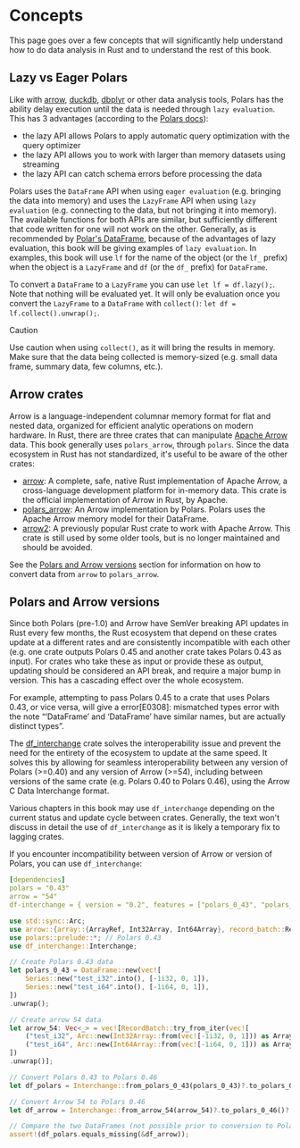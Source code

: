 # Concepts

This page goes over a few concepts that will significantly help understand how to do data analysis in Rust and to understand the rest of this book.

## Lazy vs Eager Polars

Like with [arrow](https://arrow.apache.org/), [duckdb](https://duckdb.org/), [dbplyr](https://dbplyr.tidyverse.org/) or other data analysis tools, Polars has the ability delay execution until the data is needed through `lazy evaluation`. This has 3 advantages (according to the [Polars docs](https://docs.pola.rs/user-guide/lazy/using/)):

* the lazy API allows Polars to apply automatic query optimization with the query optimizer
* the lazy API allows you to work with larger than memory datasets using streaming
* the lazy API can catch schema errors before processing the data

Polars uses the `DataFrame` API when using `eager evaluation` (e.g. bringing the data into memory) and uses the `LazyFrame` API when using `lazy evaluation` (e.g. connecting to the data, but not bringing it into memory). The available functions for both APIs are similar, but sufficiently different that code written for one will not work on the other. Generally, as is recommended by [Polar's DataFrame](https://docs.rs/polars/latest/polars/), because of the advantages of lazy evaluation, this book will be giving examples of `lazy evaluation`. In examples, this book will use `lf` for the name of the object (or the `lf_` prefix) when the object is a `LazyFrame` and `df` (or the `df_` prefix) for `DataFrame`.

To convert a `DataFrame` to a `LazyFrame` you can use `let lf = df.lazy();`. Note that nothing will be evaluated yet. It will only be evaluation once you convert the `LazyFrame` to a `DataFrame` with `collect()`: `let df = lf.collect().unwrap();`.

> [!CAUTION]
> Use caution when using `collect()`, as it will bring the results in memory. Make sure that the data being collected is memory-sized (e.g. small data frame, summary data, few columns, etc.).

## Arrow crates

Arrow is a language-independent columnar memory format for flat and nested data, organized for efficient analytic operations on modern hardware. In Rust, there are three crates that can manipulate [Apache Arrow](https://arrow.apache.org/) data. This book generally uses `polars_arrow`, through `polars`. Since the data ecosystem in Rust has not standardized, it's useful to be aware of the other crates: 

* [arrow](https://docs.rs/arrow/latest/arrow/): A complete, safe, native Rust implementation of Apache Arrow, a cross-language development platform for in-memory data. This crate is the official implementation of Arrow in Rust, by Apache.
* [polars_arrow](https://docs.rs/polars-arrow/latest/polars_arrow/): An Arrow implementation by Polars. Polars uses the Apache Arrow memory model for their DataFrame.
* [arrow2](https://docs.rs/arrow2/latest/arrow2/): A previously popular Rust crate to work with Apache Arrow. This crate is still used by some older tools, but is no longer maintained and should be avoided.

See the [Polars and Arrow versions](#polars-and-arrow-versions) section for information on how to convert data from `arrow` to `polars_arrow`.

## Polars and Arrow versions

Since both Polars (pre-1.0) and Arrow have SemVer breaking API updates in Rust every few months, the Rust ecosystem that depend on these crates update at a different rates and are consistently incompatible with each other (e.g. one crate outputs Polars 0.45 and another crate takes Polars 0.43 as input). For crates who take these as input or provide these as output, updating should be considered an API break, and require a major bump in version. This has a cascading effect over the whole ecosystem.

For example, attempting to pass Polars 0.45 to a crate that uses Polars 0.43, or vice versa, will give a error[E0308]: mismatched types error with the note “‘DataFrame’ and ‘DataFrame’ have similar names, but are actually distinct types”.

The [df_interchange](https://docs.rs/df-interchange/latest/df_interchange/) crate solves the interoperability issue and prevent the need for the entirety of the ecosystem to update at the same speed. It solves this by allowing for seamless interoperability between any version of Polars (>=0.40) and any version of Arrow (>=54), including between versions of the same crate (e.g. Polars 0.40 to Polars 0.46), using the Arrow C Data Interchange format.

Various chapters in this book may use `df_interchange` depending on the current status and update cycle between crates. Generally, the text won't discuss in detail the use of `df_interchange` as it is likely a temporary fix to lagging crates.

If you encounter incompatibility between version of Arrow or version of Polars, you can use `df_interchange`:

```yaml
[dependencies]
polars = "0.43"
arrow = "54"
df-interchange = { version = "0.2", features = ["polars_0_43", "polars_0_46", "arrow_54"] }
```

```Rust
use std::sync::Arc;
use arrow::{array::{ArrayRef, Int32Array, Int64Array}, record_batch::RecordBatch}; // Arrow 54
use polars::prelude::*; // Polars 0.43
use df_interchange::Interchange;

// Create Polars 0.43 data
let polars_0_43 = DataFrame::new(vec![
    Series::new("test_i32".into(), [-1i32, 0, 1]),
    Series::new("test_i64".into(), [-1i64, 0, 1]),
])
.unwrap();

// Create arrow 54 data
let arrow_54: Vec<_> = vec![RecordBatch::try_from_iter(vec![
    ("test_i32", Arc::new(Int32Array::from(vec![-1i32, 0, 1])) as ArrayRef),
    ("test_i64", Arc::new(Int64Array::from(vec![-1i64, 0, 1])) as ArrayRef),
])
.unwrap()];

// Convert Polars 0.43 to Polars 0.46
let df_polars = Interchange::from_polars_0_43(polars_0_43)?.to_polars_0_46()?;

// Convert Arrow 54 to Polars 0.46
let df_arrow = Interchange::from_arrow_54(arrow_54)?.to_polars_0_46()?;

// Compare the two DataFrames (not possible prior to conversion to Polars 0.46)
assert!(df_polars.equals_missing(&df_arrow));
```
